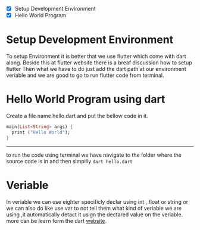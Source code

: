 - [x] Setup Development Environment
- [x] Hello World Program

# Setup Development Environment
To setup Environment it is better that we use flutter which come with dart along.
Beside this at flutter website there is a breaf discussion how to setup flutter
Then what we have to do just add the dart path at our environment veriable and we are good to go
to run flutter code from terminal.

# Hello World Program using dart
Create a file name hello.dart and put the bellow code in it.
```dart
main(List<String> args) {
  print ("Hello World");
}
```
----------
to run the code using terminal we have navigate to the folder where the source code is in
and then simpilly `dart hello.dart`

# Veriable
In veriable we can use eighter specificly declar using int , float or string or we can also do like 
use var to not tell them what kind of veriable we are using ,it automatically detact it usign the dectared value on the veriable.
more can be learn form the dart [website](https://www.dartlang.org/guides/language/language-tour#variables).

